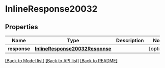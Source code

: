 # InlineResponse20032

## Properties
Name | Type | Description | Notes
------------ | ------------- | ------------- | -------------
**response** | [**InlineResponse20032Response**](InlineResponse20032Response.md) |  | [optional] 

[[Back to Model list]](../README.md#documentation-for-models) [[Back to API list]](../README.md#documentation-for-api-endpoints) [[Back to README]](../README.md)


